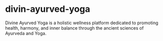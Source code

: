 # divin-ayurved-yoga
Divine Ayurved Yoga is a holistic wellness platform dedicated to promoting health, harmony, and inner balance through the ancient sciences of Ayurveda and Yoga. 
